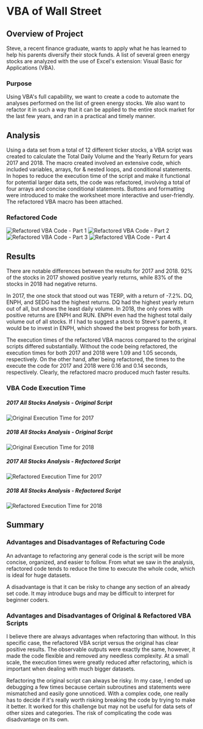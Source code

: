 # VBA of Wall Street

## Overview of Project

Steve, a recent finance graduate, wants to apply what he has learned to help his parents diversify their stock funds. A list of several green energy stocks are analyzed with the use of Excel's extension: Visual Basic for Applications (VBA).

### Purpose

Using VBA's full capability, we want to create a code to automate the analyses performed on the list of green energy stocks. We also want to refactor it in such a way that it can be applied to the entire stock market for the last few years, and ran in a practical and timely manner.

## Analysis

Using a data set from a total of 12 different ticker stocks, a VBA script was created to calculate the Total Daily Volume and the Yearly Return for years 2017 and 2018. The macro created involved an extensive code, which included variables, arrays, for & nested loops, and conditional statements. In hopes to reduce the execution time of the script and make it functional for potential larger data sets, the code was refactored, involving a total of four arrays and concise conditional statements. Buttons and formatting were introduced to make the worksheet more interactive and user-friendly. The refactored VBA macro has been attached.

### Refactored Code

![Refactored VBA Code - Part 1](https://github.com/doliver231/stock-analysis/blob/main/Resources/Refactored_Code_1.png)
![Refactored VBA Code - Part 2](https://github.com/doliver231/stock-analysis/blob/main/Resources/Refactored_Code_2.png)
![Refactored VBA Code - Part 3](https://github.com/doliver231/stock-analysis/blob/main/Resources/Refactored_Code_3.png)
![Refactored VBA Code - Part 4](https://github.com/doliver231/stock-analysis/blob/main/Resources/Refactored_Code_4.png)

## Results

There are notable differences between the results for 2017 and 2018. 92% of the stocks in 2017 showed positive yearly returns, while 83% of the stocks in 2018 had negative returns. 

In 2017, the one stock that stood out was TERP, with a return of -7.2%. DQ, ENPH, and SEDG had the highest returns. DQ had the highest yearly return out of all, but shows the least daily volume. In 2018, the only ones with positive returns are ENPH and RUN. ENPH even had the highest total daily volume out of all stocks. If I had to suggest a stock to Steve's parents, it would be to invest in ENPH, which showed the best progress for both years.

The execution times of the refactored VBA macros compared to the original scripts differed substantially. Without the code being refactored, the execution times for both 2017 and 2018 were 1.09 and 1.05 seconds, respectively. On the other hand, after being refactored, the times to the execute the code for 2017 and 2018 were 0.16 and 0.14 seconds, respectively. Clearly, the refactored macro produced much faster results.

### VBA Code Execution Time

##### 2017 All Stocks Analysis - Original Script
![Original Execution Time for 2017](https://github.com/doliver231/stock-analysis/blob/main/Resources/VBA_Challenge_2017_Original.png)

##### 2018 All Stocks Analysis - Original Script
![Original Execution Time for 2018](https://github.com/doliver231/stock-analysis/blob/main/Resources/VBA_Challenge_2018_Original.png)

##### 2017 All Stocks Analysis - Refactored Script
![Refactored Execution Time for 2017](https://github.com/doliver231/stock-analysis/blob/main/Resources/VBA_Challenge_2017.png)

##### 2018 All Stocks Analysis - Refactored Script
![Refactored Execution Time for 2018](https://github.com/doliver231/stock-analysis/blob/main/Resources/VBA_Challenge_2018.png)

## Summary

### Advantages and Disadvantages of Refacturing Code

An advantage to refactoring any general code is the script will be more concise, organized, and easier to follow. From what we saw in the analysis, refactored code tends to reduce the time to execute the whole code, which is ideal for huge datasets.

A disadvantage is that it can be risky to change any section of an already set code. It may introduce bugs and may be difficult to interpret for beginner coders.

### Advantages and Disadvantages of Original & Refactored VBA Scripts

I believe there are always advantages when refactoring than without. In this specific case, the refactored VBA script versus the original has clear positive results. The observable outputs were exactly the same, however, it made the code flexible and removed any needless complexity. At a small scale, the execution times were greatly reduced after refactoring, which is important when dealing with much bigger datasets.

Refactoring the original script can always be risky. In my case, I ended up debugging a few times because certain subroutines and statements were mismatched and easily gone unnoticed. With a complex code, one really has to decide if it's really worth risking breaking the code by trying to make it better. It worked for this challenge but may not be useful for data sets of other sizes and categories. The risk of complicating the code was disadvantage on its own.